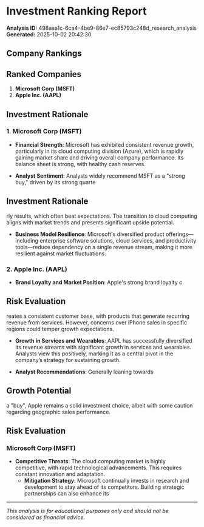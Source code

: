 # Investment Ranking Report

**Analysis ID:** 498aaa1c-6ca4-4be9-86e7-ec85793c248d_research_analysis
**Generated:** 2025-10-02 20:42:30

## Company Rankings
## Ranked Companies
1. **Microsoft Corp (MSFT)**
2. **Apple Inc. (AAPL)**

## Investment Rationale
### 1. Microsoft Corp (MSFT)
- **Financial Strength**: Microsoft has exhibited consistent revenue growth, particularly in its cloud computing division (Azure), which is rapidly gaining market share and driving overall company performance. Its balance sheet is strong, with healthy cash reserves.
  
- **Analyst Sentiment**: Analysts widely recommend MSFT as a "strong buy," driven by its strong quarte

## Investment Rationale
rly results, which often beat expectations. The transition to cloud computing aligns with market trends and presents significant upside potential.

- **Business Model Resilience**: Microsoft's diversified product offerings—including enterprise software solutions, cloud services, and productivity tools—reduce dependency on a single revenue stream, making it more resilient against market fluctuations.

### 2. Apple Inc. (AAPL)
- **Brand Loyalty and Market Position**: Apple's strong brand loyalty c

## Risk Evaluation
reates a consistent customer base, with products that generate recurring revenue from services. However, concerns over iPhone sales in specific regions could temper growth expectations.

- **Growth in Services and Wearables**: AAPL has successfully diversified its revenue streams with significant growth in services and wearables. Analysts view this positively, marking it as a central pivot in the company’s strategy for sustaining growth.

- **Analyst Recommendations**: Generally leaning towards 

## Growth Potential
a "buy", Apple remains a solid investment choice, albeit with some caution regarding geographic sales performance.

## Risk Evaluation
### Microsoft Corp (MSFT)
- **Competitive Threats**: The cloud computing market is highly competitive, with rapid technological advancements. This requires constant innovation and adaptation.
  - **Mitigation Strategy**: Microsoft continually invests in research and development to stay ahead of its competitors. Building strategic partnerships can also enhance its

---
*This analysis is for educational purposes only and should not be considered as financial advice.*
